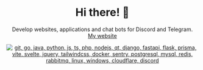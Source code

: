 <h1 align="center">Hi there! 👋</h1>

<p align="center">
  Develop websites, applications and chat bots for Discord and Telegram.
  <br/>
  <a href="https://karonus.ru/">My website</a>
</p>

<p align="center">
  <a href="#">
    <img src="https://skillicons.dev/icons?i=git,go,java,python,js,ts,php,nodejs,qt,django,fastapi,flask,prisma,vite,svelte,jquery,tailwindcss,docker,sentry,postgresql,mysql,redis,rabbitmq,linux,windows,cloudflare,discord" alt="git, go, java, python, js, ts, php, nodejs, qt, django, fastapi, flask, prisma, vite, svelte, jquery, tailwindcss, docker, sentry, postgresql, mysql, redis, rabbitmq, linux, windows, cloudflare, discord">
  </a>
</p>

